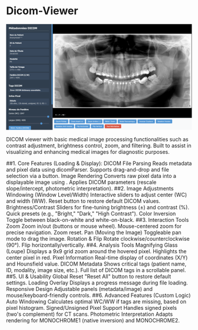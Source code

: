 # Dicom-Viewer

![App Preview](/Example.png)

DICOM viewer with basic medical image processing functionalities such as contrast adjustment, brightness control, zoom, and filtering. Built to assist in visualizing and enhancing medical images for diagnostic purposes.

##1. Core Features (Loading & Display):
 DICOM File Parsing Reads metadata and pixel data using dicomParser. Supports drag-and-drop and file selection via a button. Image Rendering Converts raw pixel data into a displayable image using <canvas>. Applies DICOM parameters (rescale slope/intercept, photometric interpretation).
##2. Image Adjustments  Windowing (Window Level/Width) 
Interactive sliders to adjust center (WC) and width (WW). Reset button to restore default DICOM values. Brightness/Contrast Sliders for fine-tuning brightness (±) and contrast (%). Quick presets (e.g., "Bright," "Dark," "High Contrast"). Color Inversion Toggle between black-on-white and white-on-black. 
##3. Interaction Tools  Zoom Zoom in/out (buttons or mouse wheel). 
Mouse-centered zoom for precise navigation. Zoom reset. Pan (Moving the Image) Toggleable pan mode to drag the image. Rotation & Flip Rotate clockwise/counterclockwise (90°). Flip horizontally/vertically. 
##4. Analysis Tools  Magnifying Glass (Loupe) Displays a 9x9 grid zoom around the hovered pixel. Highlights the center pixel in red. Pixel Information Real-time display of coordinates (X/Y) and Hounsfield value. DICOM Metadata Shows critical tags (patient name, ID, modality, image size, etc.). Full list of DICOM tags in a scrollable panel. 
##5. UI & Usability  Global Reset "Reset All" button to restore default settings. Loading Overlay Displays a progress message during file loading. Responsive Design Adjustable panels (metadata/image) and mouse/keyboard-friendly controls. 
##6. Advanced Features (Custom Logic)  Auto Windowing Calculates optimal WC/WW if tags are missing, based on pixel histogram. Signed/Unsigned Pixel Support Handles signed pixels (two's complement) for CT scans. Photometric Interpretation Adapts rendering for MONOCHROME1 (native inversion) and MONOCHROME2.
